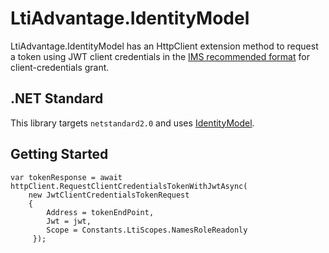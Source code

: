 # LtiAdvantage.IdentityModel

LtiAdvantage.IdentityModel has an HttpClient extension method to request a token using JWT client credentials in the
[IMS recommended format](https://www.imsglobal.org/spec/security/v1p0#using-json-web-tokens-with-oauth-2-0-client-credentials-grant)
for client-credentials grant.

## .NET Standard

This library targets `netstandard2.0` and uses [IdentityModel](https://github.com/IdentityModel/IdentityModel2).

## Getting Started


```
var tokenResponse = await httpClient.RequestClientCredentialsTokenWithJwtAsync(
    new JwtClientCredentialsTokenRequest
    {
        Address = tokenEndPoint,
        Jwt = jwt,
        Scope = Constants.LtiScopes.NamesRoleReadonly
     });
```
